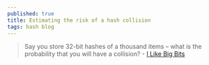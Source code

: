 ```yaml
---
published: true
title: Estimating the risk of a hash collision
tags: hash blog
---
```

> Say you store 32-bit hashes of a thousand items – what is the probability that you will have a collision? - [I Like Big Bits](http://www.ilikebigbits.com/2018_10_20_estimating_hash_collisions.html)
